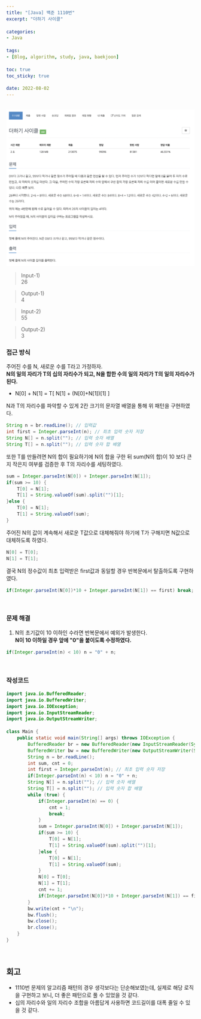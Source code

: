 ```yaml
--- 
title: "[Java] 백준 1110번" 
excerpt: "더하기 사이클" 

categories: 
- Java

tags: 
- [Blog, algorithm, study, java, baekjoon]

toc: true
toc_sticky: true

date: 2022-08-02
--- 
```


<br>

<center><img src="/assets/images/baekjoon/1110.png"></center>

> Input-1) <br>
26 <br>

> Output-1) <br>
4 <br>

> Input-2) <br>
55 <br>

> Output-2) <br>
3 <br>


### 접근 방식
주어진 수를 N, 새로운 수를 T라고 가정하자.<br>
**N의 일의 자리가 T의 십의 자리수가 되고, N을 합한 수의 일의 자리가 T의 일의 자리수가 된다.**
- N[0] + N[1] = T[ N[1] + (N[0]+N[1])[1] ]

N과 T의 자리수를 파악할 수 있게 2칸 크기의 문자열 배열을 통해 위 패턴을 구현하였다.

```java
String n = br.readLine(); // 입력값
int first = Integer.parseInt(n); // 최초 입력 숫자 저장
String N[] = n.split(""); // 입력 숫자 배열
String T[] = n.split(""); // 입력 숫자 합 배열
```




또한 T를 만들려면 N의 합이 필요하기에 N의 합을 구한 뒤 
sum(N의 합)이 10 보다 큰지 작은지 여부를 검증한 후 T의 자리수를 세팅하였다. 

```java
sum = Integer.parseInt(N[0]) + Integer.parseInt(N[1]);
if(sum >= 10) {
    T[0] = N[1];
    T[1] = String.valueOf(sum).split("")[1];
}else {
    T[0] = N[1];
    T[1] = String.valueOf(sum);
}
```

주어진 N의 값이 계속해서 새로운 T값으로 대체해줘야 하기에 
T가 구해지면 N값으로 대체하도록 하였다.

```java
N[0] = T[0];
N[1] = T[1];
```

결국 N의 정수값이 최초 입력받은 first값과 동일할 경우 반복문에서 탈출하도록 구현하였다.

```java
if(Integer.parseInt(N[0])*10 + Integer.parseInt(N[1]) == first) break;    
```

<br>

### 문제 해결
1. N의 초기값이 10 이하인 수라면 반복문에서 예외가 발생한다.<br>
**N이 10 이하일 경우 앞에 "0"을 붙이도록 수정하였다.**

```java
if(Integer.parseInt(n) < 10) n = "0" + n;
```

<br>

### 작성코드
```java
import java.io.BufferedReader;
import java.io.BufferedWriter;
import java.io.IOException;
import java.io.InputStreamReader;
import java.io.OutputStreamWriter;

class Main {
    public static void main(String[] args) throws IOException {
        BufferedReader br = new BufferedReader(new InputStreamReader(System.in));
        BufferedWriter bw = new BufferedWriter(new OutputStreamWriter(System.out));
        String n = br.readLine();
        int sum, cnt = 0;
        int first = Integer.parseInt(n); // 최초 입력 숫자 저장
        if(Integer.parseInt(n) < 10) n = "0" + n;
        String N[] = n.split(""); // 입력 숫자 배열
        String T[] = n.split(""); // 입력 숫자 합 배열
        while (true) {
            if(Integer.parseInt(n) == 0) {
                cnt = 1;
                break;
            }
            sum = Integer.parseInt(N[0]) + Integer.parseInt(N[1]);
            if(sum >= 10) {
                T[0] = N[1];
                T[1] = String.valueOf(sum).split("")[1];
            }else {
                T[0] = N[1];
                T[1] = String.valueOf(sum);
            }
            N[0] = T[0];
            N[1] = T[1];
            cnt += 1;
            if(Integer.parseInt(N[0])*10 + Integer.parseInt(N[1]) == first) break;    
        }
        bw.write(cnt + "\n");
        bw.flush();
        bw.close();
        br.close();
    }
}
```

<br>

## 회고
- 1110번 문제의 알고리즘 패턴의 경우 생각보다는 단순해보였는데, 실제로 해당 로직을 구현하고 보니, 더 좋은 패턴으로 풀 수 있었을 것 같다. 
- 십의 자리수와 일의 자리수 조합을 아름답게 사용하면 코드길이를 대폭 줄일 수 있을 것 같다.